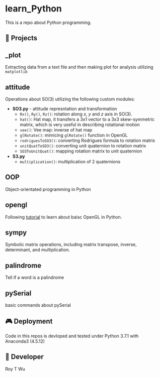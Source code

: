 # learn_Python
This is a repo about Python programming. 

💾 Projects
------------
## _plot
Extracting data from a text file and then making plot for analysis utilizing `matplotlib`

## attitude 
Operations about SO(3) utilizing the following custom modules:  
- **SO3.py** - attitude represntation and transformation
  - `Rx()`, `Ry()`, `Rz()`: rotation along *x*, *y* and *z* axis in SO(3).
  - `hat()`: Hat map, it transfers a 3x1 vector to a 3x3 skew-symmetric matrix, which is very useful in describing rotational motion
  - `vee()`: Vee map: inverse of hat map
  - `glRotate()`: mimicing `glRotate()` function in OpenGL
  - `rodriguesToSO3()`: converting Rodrigues formula to rotation matrix
  - `unitQuatToSO3()`: converting unit quaternion to rotation matrix
  - `SO3ToUnitQuat()`: mapping rotation matrix to unit quaternion
- **S3.py** 
  - `multiplication()`: multiplication of 2 quaternions

## OOP
Object-orientated programming in Python

## opengl
Following [tutorial](https://bit.ly/2ENkI1Q) to learn about baisc OpenGL in Python. 


## sympy
Symbolic matrix operations, including matrix transpose, inverse, determinant, and multiplication.


## palindrome
Tell if a word is a palindrome

## pySerial
basic commands about pySerial


🎮 Deployment
--------------
Code in this repos is devloped and tested under Python 3.7.1 with Anaconda3 (4.5.12) 


🤖 Developer
------
Roy T Wu
